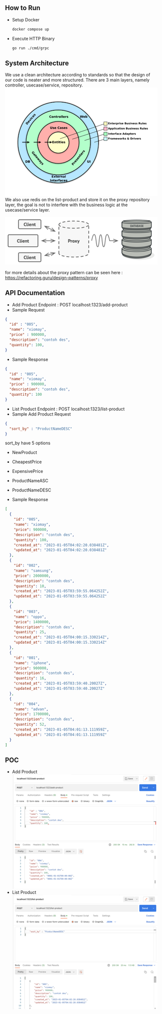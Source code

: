 ## How to Run

- Setup Docker
  ```bash
  docker compose up
  ```
- Execute HTTP Binary
  ```bash
  go run ./cmd/grpc
  ```

## System Architecture

We use a clean architecture according to standards so that the design of our code is neater and more structured.
There are 3 main layers, namely controller, usecase/service, repository.
![cleanarc.png](documentation%2Fcleanarc.png)
We also use redis on the list-product and store it on the proxy repository layer, the goal is not to interfere with the business logic at the usecase/service layer.

![proxy-pattern.png](documentation%2Fproxy-pattern.png)

for more details about the proxy pattern can be seen here :
https://refactoring.guru/design-patterns/proxy

## API Documentation

- Add Product Endpoint : POST localhost:1323/add-product
- Sample Request
```json
{
  "id" : "005",
  "name": "xiomay",
  "price" : 900000,
  "description": "contoh des",
  "quantity": 100,
}
  ```

- Sample Response
```json
{
  "id" : "005",
  "name": "xiomay",
  "price" : 900000,
  "description": "contoh des",
  "quantity": 100
}
  ```
- List Product Endpoint : POST localhost:1323/list-product
- Sample Add Product Request
```json
{
  "sort_by" : "ProductNameDESC"
}
  ```

sort_by have 5 options

- NewProduct
- CheapestPrice
- ExpensivePrice
- ProductNameASC
- ProductNameDESC

- Sample Response
```json
[
  {
    "id": "005",
    "name": "xiomay",
    "price": 900000,
    "description": "contoh des",
    "quantity": 100,
    "created_at": "2023-01-05T04:02:20.038481Z",
    "updated_at": "2023-01-05T04:02:20.038481Z"
  },
  {
    "id": "002",
    "name": "samsung",
    "price": 2000000,
    "description": "contoh des",
    "quantity": 10,
    "created_at": "2023-01-05T03:59:55.064252Z",
    "updated_at": "2023-01-05T03:59:55.064252Z"
  },
  {
    "id": "003",
    "name": "oppo",
    "price": 1400000,
    "description": "contoh des",
    "quantity": 25,
    "created_at": "2023-01-05T04:00:15.330214Z",
    "updated_at": "2023-01-05T04:00:15.330214Z"
  },
  {
    "id": "001",
    "name": "iphone",
    "price": 900000,
    "description": "contoh des",
    "quantity": 16,
    "created_at": "2023-01-05T03:59:40.20027Z",
    "updated_at": "2023-01-05T03:59:40.20027Z"
  },
  {
    "id": "004",
    "name": "advan",
    "price": 1700000,
    "description": "contoh des",
    "quantity": 52,
    "created_at": "2023-01-05T04:01:13.111959Z",
    "updated_at": "2023-01-05T04:01:13.111959Z"
  }
]
  ```

## POC
- Add Product
![add-product.png](documentation%2Fadd-product.png)
- List Product
![list-product.png](documentation%2Flist-product.png)